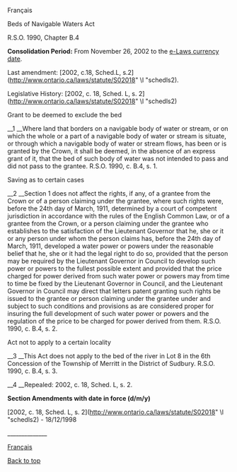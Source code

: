 [<a id="Top"></a>Français](http://www.ontario.ca/fr/lois/loi/90b04)

Beds of Navigable Waters Act

R\.S\.O\. 1990, Chapter B\.4

__Consolidation Period:__  From November 26, 2002 to the [e\-Laws currency date](http://www.e-laws.gov.on.ca/navigation?file=currencyDates&lang=en)\.

Last amendment: [2002, c\.18, Sched\.L, s\.2](http://www.ontario.ca/laws/statute/S02018" \l "schedls2)\.

Legislative History: [2002, c\. 18, Sched\. L, s\. 2](http://www.ontario.ca/laws/statute/S02018" \l "schedls2)

Grant to be deemed to exclude the bed

__1 __Where land that borders on a navigable body of water or stream, or on which the whole or a part of a navigable body of water or stream is situate, or through which a navigable body of water or stream flows, has been or is granted by the Crown, it shall be deemed, in the absence of an express grant of it, that the bed of such body of water was not intended to pass and did not pass to the grantee\.  R\.S\.O\. 1990, c\. B\.4, s\. 1\.

Saving as to certain cases

__2 __Section 1 does not affect the rights, if any, of a grantee from the Crown or of a person claiming under the grantee, where such rights were, before the 24th day of March, 1911, determined by a court of competent jurisdiction in accordance with the rules of the English Common Law, or of a grantee from the Crown, or a person claiming under the grantee who establishes to the satisfaction of the Lieutenant Governor that he, she or it or any person under whom the person claims has, before the 24th day of March, 1911, developed a water power or powers under the reasonable belief that he, she or it had the legal right to do so, provided that the person may be required by the Lieutenant Governor in Council to develop such power or powers to the fullest possible extent and provided that the price charged for power derived from such water power or powers may from time to time be fixed by the Lieutenant Governor in Council, and the Lieutenant Governor in Council may direct that letters patent granting such rights be issued to the grantee or person claiming under the grantee under and subject to such conditions and provisions as are considered proper for insuring the full development of such water power or powers and the regulation of the price to be charged for power derived from them\.  R\.S\.O\. 1990, c\. B\.4, s\. 2\.

Act not to apply to a certain locality

__3 __This Act does not apply to the bed of the river in Lot 8 in the 6th Concession of the Township of Merritt in the District of Sudbury\.  R\.S\.O\. 1990, c\. B\.4, s\. 3\.

__4 __Repealed: 2002, c\. 18, Sched\. L, s\. 2\.

__Section Amendments with date in force \(d/m/y\)__

[2002, c\. 18, Sched\. L, s\. 2](http://www.ontario.ca/laws/statute/S02018" \l "schedls2) \- 18/12/1998

\_\_\_\_\_\_\_\_\_\_\_\_\_\_

[Français](http://www.ontario.ca/fr/lois/loi/90b04)

[Back to top](#Top)

